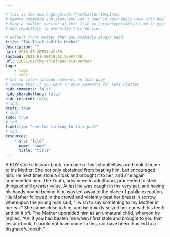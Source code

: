 ```yaml
---

# This is the dnb-hugo-garuda frontmatter template. 
# Remove comments and items you won't need in your daily work with Hugo.
# Copy a smaller version of this file to /archetypes/default.md in your
# own repository to overwrite this version.

# default front matter that you probably always need:
title: "The Thief and His Mother"
description: ""
date: 2018-06-28T07:42:58
lastmod: 2021-01-20T19:02:56+07:00
url: /2021/01/the-thief-and-his-mother
tags:
    - tag1
    - tag2
# set to false to hide comments on this page
# remove this if you want to show comments for less clutter
hide_comments: false
hide_sharebuttons: false
hide_related: false
# tbd.
draft: true
# tbd.
todo: true
# tbd.
linktitle: "use for linking to this post"
# tbd.
resources:
    - src: "file"
      name: "name"
      title: "title"
---
```

A BOY stole a lesson-book from one of his schoolfellows and took it home to his Mother. She not only abstained from beating him, but encouraged him. He next time stole a cloak and brought it to her, and she again commended him. The Youth, advanced to adulthood, proceeded to steal things of still greater value. At last he was caught in the very act, and having his hands bound behind him, was led away to the place of public execution. His Mother followed in the crowd and violently beat her breast in sorrow, whereupon the young man said, “I wish to say something to my Mother in her ear.” She came close to him, and he quickly seized her ear with his teeth and bit it off. The Mother upbraided him as an unnatural child, whereon he replied, “Ah! if you had beaten me when I first stole and brought to you that lesson-book, I should not have come to this, nor have been thus led to a disgraceful death.”
